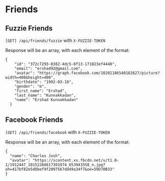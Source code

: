 Friends
=======

Fuzzie Friends
--------------

`[GET] /api/friends/fuzzie`  with `X-FUZZIE-TOKEN`

Response will be an array, with each element of the format: 

```
{
    "id": "372c7293-0382-4dc5-8f13-171023ef4440",
    "email": "ershad92@gmail.com",
    "avatar": "https://graph.facebook.com/10201186540182627/picture?width=400&height=400",
    "birthdate": "1992-03-18",
    "gender": "m",
    "first_name": "Ershad",
    "last_name": "Kunnakkadan",
    "name": "Ershad Kunnakkadan"
  }
```

Facebook Friends
----------------

`[GET] /api/friends/facebook`  with `X-FUZZIE-TOKEN`

Response will be an array, with each element of the format: 

```
{
  "name": "Charles Josh",
  "avatar": "https://scontent.xx.fbcdn.net/v/t1.0-1/1912447_10152268817301974_653943558_n.jpg?oh=417bf82e5d8bef9f2097567dd49a34f7&oe=59D70B33"
}
```

